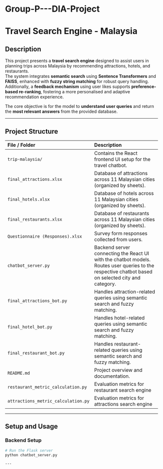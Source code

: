 # Group-P---DIA-Project
# Travel Search Engine - Malaysia

## Description

This project presents a **travel search engine** designed to assist users in planning trips across Malaysia by recommending attractions, hotels, and restaurants.  
The system integrates **semantic search** using **Sentence Transformers** and **FAISS**, enhanced with **fuzzy string matching** for robust query handling.  
Additionally, a **feedback mechanism** using user likes supports **preference-based re-ranking**, fostering a more personalised and adaptive recommendation experience.

The core objective is for the model to **understand user queries** and return the **most relevant answers** from the provided database.

---

## Project Structure

| File / Folder | Description |
| :------------ | :---------- |
| `trip-malaysia/` | Contains the React frontend UI setup for the travel chatbot. |
| `final_attractions.xlsx` | Database of attractions across 11 Malaysian cities (organized by sheets). |
| `final_hotels.xlsx` | Database of hotels across 11 Malaysian cities (organized by sheets). |
| `final_restaurants.xlsx` | Database of restaurants across 11 Malaysian cities (organized by sheets). |
| `Questionnaire (Responses).xlsx` | Survey form responses collected from users. |
| `chatbot_server.py` | Backend server connecting the React UI with the chatbot models. Routes user queries to the respective chatbot based on selected city and category. |
| `final_attractions_bot.py` | Handles attraction-related queries using semantic search and fuzzy matching. |
| `final_hotel_bot.py` | Handles hotel-related queries using semantic search and fuzzy matching. |
| `final_restaurant_bot.py` | Handles restaurant-related queries using semantic search and fuzzy matching. |
| `README.md` | Project overview and documentation. |
| `restaurant_metric_calculation.py`| Evaluation metrics for restaurant search engine
| `attractions_metric_calculation.py`| Evaluation metrics for attractions search engine

---

## Setup and Usage

### Backend Setup
```bash
# Run the Flask server
python chatbot_server.py

---


